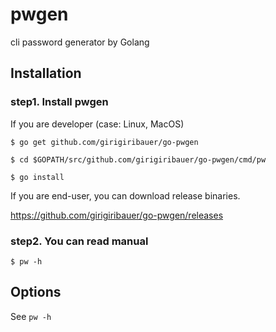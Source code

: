# pwgen

cli password generator by Golang



## Installation

### step1. Install pwgen

If you are developer (case: Linux, MacOS)

	$ go get github.com/girigiribauer/go-pwgen

	$ cd $GOPATH/src/github.com/girigiribauer/go-pwgen/cmd/pw

	$ go install

If you are end-user, you can download release binaries.

<https://github.com/girigiribauer/go-pwgen/releases>

### step2. You can read manual

	$ pw -h



## Options

See `pw -h`
